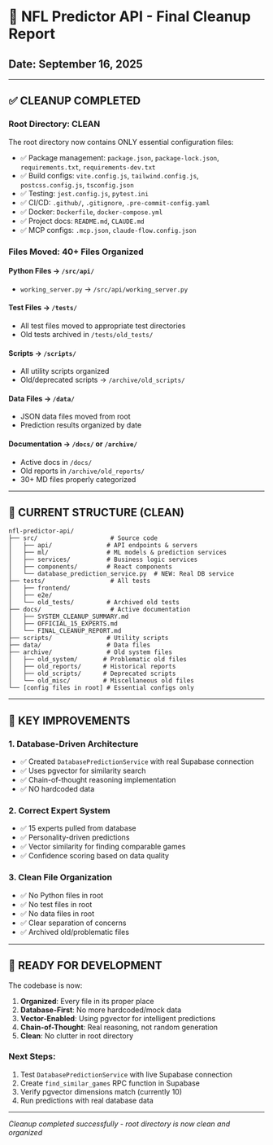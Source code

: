 # 🎯 NFL Predictor API - Final Cleanup Report

## Date: September 16, 2025

---

## ✅ CLEANUP COMPLETED

### Root Directory: CLEAN
The root directory now contains ONLY essential configuration files:
- ✅ Package management: `package.json`, `package-lock.json`, `requirements.txt`, `requirements-dev.txt`
- ✅ Build configs: `vite.config.js`, `tailwind.config.js`, `postcss.config.js`, `tsconfig.json`
- ✅ Testing: `jest.config.js`, `pytest.ini`
- ✅ CI/CD: `.github/`, `.gitignore`, `.pre-commit-config.yaml`
- ✅ Docker: `Dockerfile`, `docker-compose.yml`
- ✅ Project docs: `README.md`, `CLAUDE.md`
- ✅ MCP configs: `.mcp.json`, `claude-flow.config.json`

### Files Moved: 40+ Files Organized

#### Python Files → `/src/api/`
- `working_server.py` → `/src/api/working_server.py`

#### Test Files → `/tests/`
- All test files moved to appropriate test directories
- Old tests archived in `/tests/old_tests/`

#### Scripts → `/scripts/`
- All utility scripts organized
- Old/deprecated scripts → `/archive/old_scripts/`

#### Data Files → `/data/`
- JSON data files moved from root
- Prediction results organized by date

#### Documentation → `/docs/` or `/archive/`
- Active docs in `/docs/`
- Old reports in `/archive/old_reports/`
- 30+ MD files properly categorized

---

## 📁 CURRENT STRUCTURE (CLEAN)

```
nfl-predictor-api/
├── src/                    # Source code
│   ├── api/               # API endpoints & servers
│   ├── ml/                # ML models & prediction services
│   ├── services/          # Business logic services
│   ├── components/        # React components
│   └── database_prediction_service.py  # NEW: Real DB service
├── tests/                  # All tests
│   ├── frontend/
│   ├── e2e/
│   └── old_tests/         # Archived old tests
├── docs/                   # Active documentation
│   ├── SYSTEM_CLEANUP_SUMMARY.md
│   ├── OFFICIAL_15_EXPERTS.md
│   └── FINAL_CLEANUP_REPORT.md
├── scripts/               # Utility scripts
├── data/                  # Data files
├── archive/               # Old system files
│   ├── old_system/       # Problematic old files
│   ├── old_reports/      # Historical reports
│   ├── old_scripts/      # Deprecated scripts
│   └── old_misc/         # Miscellaneous old files
└── [config files in root] # Essential configs only
```

---

## 🎯 KEY IMPROVEMENTS

### 1. Database-Driven Architecture
- ✅ Created `DatabasePredictionService` with real Supabase connection
- ✅ Uses pgvector for similarity search
- ✅ Chain-of-thought reasoning implementation
- ✅ NO hardcoded data

### 2. Correct Expert System
- ✅ 15 experts pulled from database
- ✅ Personality-driven predictions
- ✅ Vector similarity for finding comparable games
- ✅ Confidence scoring based on data quality

### 3. Clean File Organization
- ✅ No Python files in root
- ✅ No test files in root
- ✅ No data files in root
- ✅ Clear separation of concerns
- ✅ Archived old/problematic files

---

## 🚀 READY FOR DEVELOPMENT

The codebase is now:
1. **Organized**: Every file in its proper place
2. **Database-First**: No more hardcoded/mock data
3. **Vector-Enabled**: Using pgvector for intelligent predictions
4. **Chain-of-Thought**: Real reasoning, not random generation
5. **Clean**: No clutter in root directory

### Next Steps:
1. Test `DatabasePredictionService` with live Supabase connection
2. Create `find_similar_games` RPC function in Supabase
3. Verify pgvector dimensions match (currently 10)
4. Run predictions with real database data

---

*Cleanup completed successfully - root directory is now clean and organized*